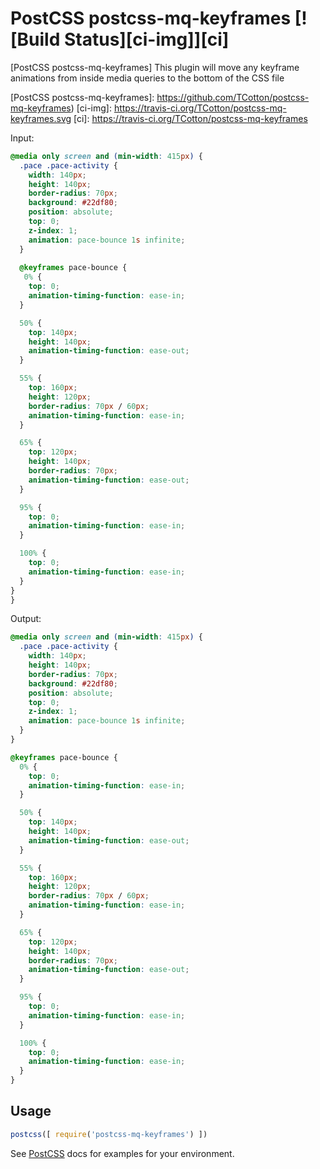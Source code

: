 # PostCSS postcss-mq-keyframes [![Build Status][ci-img]][ci]

[PostCSS postcss-mq-keyframes] This plugin will move any keyframe animations from inside media queries to the bottom of the CSS file

[PostCSS postcss-mq-keyframes]: https://github.com/TCotton/postcss-mq-keyframes)
[ci-img]: https://travis-ci.org/TCotton/postcss-mq-keyframes.svg
[ci]: https://travis-ci.org/TCotton/postcss-mq-keyframes

Input:

```css
@media only screen and (min-width: 415px) {
  .pace .pace-activity {
    width: 140px;
    height: 140px;
    border-radius: 70px;
    background: #22df80;
    position: absolute;
    top: 0;
    z-index: 1;
    animation: pace-bounce 1s infinite;
  }
  
  @keyframes pace-bounce {
   0% {
    top: 0;
    animation-timing-function: ease-in;
  }

  50% {
    top: 140px;
    height: 140px;
    animation-timing-function: ease-out;
  }

  55% {
    top: 160px;
    height: 120px;
    border-radius: 70px / 60px;
    animation-timing-function: ease-in;
  }

  65% {
    top: 120px;
    height: 140px;
    border-radius: 70px;
    animation-timing-function: ease-out;
  }

  95% {
    top: 0;
    animation-timing-function: ease-in;
  }

  100% {
    top: 0;
    animation-timing-function: ease-in;
  }
}
}
```

Output:

```css
@media only screen and (min-width: 415px) {
  .pace .pace-activity {
    width: 140px;
    height: 140px;
    border-radius: 70px;
    background: #22df80;
    position: absolute;
    top: 0;
    z-index: 1;
    animation: pace-bounce 1s infinite;
  }
}

@keyframes pace-bounce {
  0% {
    top: 0;
    animation-timing-function: ease-in;
  }

  50% {
    top: 140px;
    height: 140px;
    animation-timing-function: ease-out;
  }

  55% {
    top: 160px;
    height: 120px;
    border-radius: 70px / 60px;
    animation-timing-function: ease-in;
  }

  65% {
    top: 120px;
    height: 140px;
    border-radius: 70px;
    animation-timing-function: ease-out;
  }

  95% {
    top: 0;
    animation-timing-function: ease-in;
  }

  100% {
    top: 0;
    animation-timing-function: ease-in;
  }
}
```

## Usage

```js
postcss([ require('postcss-mq-keyframes') ])
```

See [PostCSS](https://github.com/postcss/postcss) docs for examples for your environment.